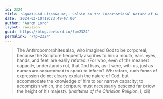 ```yaml
---
id: 2324
title: '&quot;God Lisps&quot;: Calvin on the Incarnational Nature of God&#8217;s Word'
date: '2024-03-10T19:23:49-07:00'
author: 'Aaron Lord'
layout: revision
guid: 'https://blog.devlord.io/?p=2324'
permalink: '/?p=2324'
---
```


<blockquote>The Anthropomorphites also, who imagined God to be corporeal, because the Scripture frequently ascribes to him a mouth, ears, eyes, hands, and feet, are easily refuted. (For who, even of the meanest capacity, understands not, that God lisps, as it were, with us, just as nurses are accustomed to speak to infants? Wherefore, such forms of expression do not clearly explain the nature of God, but accommodate the knowledge of him to our narrow capacity; to accomplish which, the Scripture must necessarily descend far below the height of his majesty.  (<i>Institutes of the Christian Religion</i>, I, xiii)</blockquote><div class="blogger-post-footer"></div>